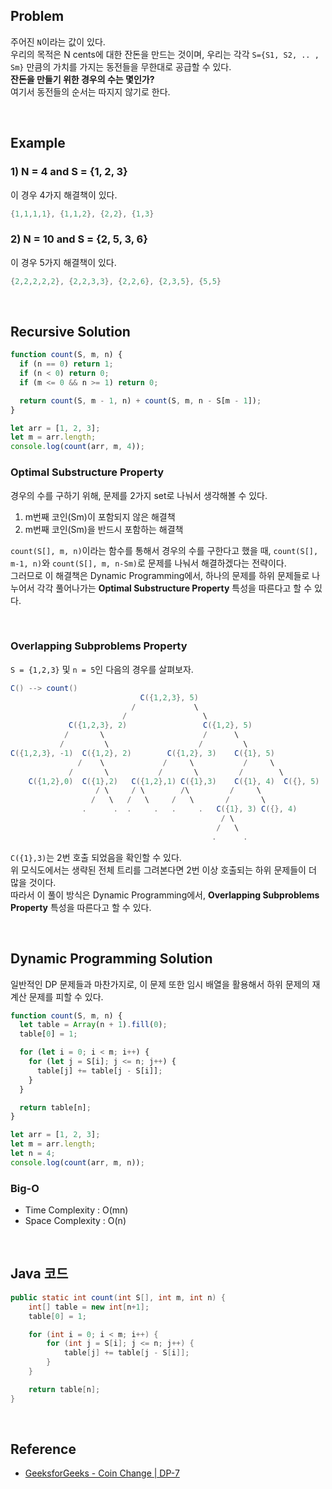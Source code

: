 ## Problem

주어진 `N`이라는 값이 있다.  
우리의 목적은 N cents에 대한 잔돈을 만드는 것이며, 우리는 각각 `S={S1, S2, .. , Sm}` 만큼의 가치를 가지는 동전들을 무한대로 공급할 수 있다.  
**잔돈을 만들기 위한 경우의 수는 몇인가?**  
여기서 동전들의 순서는 따지지 않기로 한다.

</br>

## Example

### 1) N = 4 and S = {1, 2, 3}

이 경우 4가지 해결책이 있다.

```java
{1,1,1,1}, {1,1,2}, {2,2}, {1,3}
```

### 2) N = 10 and S = {2, 5, 3, 6}

이 경우 5가지 해결책이 있다.

```java
{2,2,2,2,2}, {2,2,3,3}, {2,2,6}, {2,3,5}, {5,5}
```

</br>

## Recursive Solution

```javascript
function count(S, m, n) {
  if (n == 0) return 1;
  if (n < 0) return 0;
  if (m <= 0 && n >= 1) return 0;

  return count(S, m - 1, n) + count(S, m, n - S[m - 1]);
}

let arr = [1, 2, 3];
let m = arr.length;
console.log(count(arr, m, 4));
```

### Optimal Substructure Property

경우의 수를 구하기 위해, 문제를 2가지 set로 나눠서 생각해볼 수 있다.

1. m번째 코인(Sm)이 포함되지 않은 해결책
2. m번째 코인(Sm)을 반드시 포함하는 해결책

`count(S[], m, n)`이라는 함수를 통해서 경우의 수를 구한다고 했을 때, `count(S[], m-1, n)`와 `count(S[], m, n-Sm)`로 문제를 나눠서 해결하겠다는 전략이다.  
그러므로 이 해결책은 Dynamic Programming에서, 하나의 문제를 하위 문제들로 나누어서 각각 풀어나가는 **Optimal Substructure Property** 특성을 따른다고 할 수 있다.

</br>

### Overlapping Subproblems Property

`S = {1,2,3}` 및 `n = 5`인 다음의 경우를 살펴보자.

```java
C() --> count()
                             C({1,2,3}, 5)
                           /             \
                         /                 \
             C({1,2,3}, 2)                 C({1,2}, 5)
            /       \                      /      \
           /         \                    /         \
C({1,2,3}, -1)  C({1,2}, 2)        C({1,2}, 3)    C({1}, 5)
               /    \             /     \           /     \
             /       \           /       \         /        \
    C({1,2},0)  C({1},2)   C({1,2},1) C({1},3)    C({1}, 4)  C({}, 5)
                   / \     / \        /\         /     \
                  /   \   /   \     /   \       /       \
                .      .  .     .   .     .   C({1}, 3) C({}, 4)
                                               / \
                                              /   \
                                             .      .
```

`C({1},3)`는 2번 호출 되었음을 확인할 수 있다.  
위 모식도에서는 생략된 전체 트리를 그려본다면 2번 이상 호출되는 하위 문제들이 더 많을 것이다.  
따라서 이 풀이 방식은 Dynamic Programming에서, **Overlapping Subproblems Property** 특성을 따른다고 할 수 있다.

</br>

## Dynamic Programming Solution

일반적인 DP 문제들과 마찬가지로, 이 문제 또한 임시 배열을 활용해서 하위 문제의 재계산 문제를 피할 수 있다.

```javascript
function count(S, m, n) {
  let table = Array(n + 1).fill(0);
  table[0] = 1;

  for (let i = 0; i < m; i++) {
    for (let j = S[i]; j <= n; j++) {
      table[j] += table[j - S[i]];
    }
  }

  return table[n];
}

let arr = [1, 2, 3];
let m = arr.length;
let n = 4;
console.log(count(arr, m, n));
```

### Big-O

- Time Complexity : O(mn)
- Space Complexity : O(n)

</br>

## Java 코드

```java
public static int count(int S[], int m, int n) {
    int[] table = new int[n+1];
    table[0] = 1;

    for (int i = 0; i < m; i++) {
        for (int j = S[i]; j <= n; j++) {
            table[j] += table[j - S[i]];
        }
    }

    return table[n];
}
```

</br>

## Reference

- [GeeksforGeeks - Coin Change | DP-7](https://www.geeksforgeeks.org/coin-change-dp-7/)
